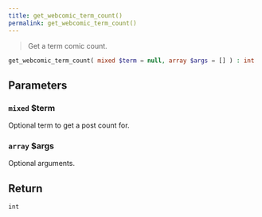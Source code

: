 ```yaml
---
title: get_webcomic_term_count()
permalink: get_webcomic_term_count()
---
```


> Get a term comic count.

```php
get_webcomic_term_count( mixed $term = null, array $args = [] ) : int
```

## Parameters

### `mixed` $term
Optional term to get a post count for.

### `array` $args
Optional arguments.

## Return

`int`

